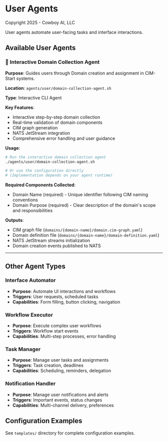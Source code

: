 # User Agents

Copyright 2025 - Cowboy AI, LLC

User agents automate user-facing tasks and interface interactions.

## Available User Agents

### 🌟 Interactive Domain Collection Agent

**Purpose**: Guides users through Domain creation and assignment in CIM-Start systems.

**Location**: `agents/user/domain-collection-agent.sh`

**Type**: Interactive CLI Agent

**Key Features**:
- Interactive step-by-step domain collection
- Real-time validation of domain components
- CIM graph generation
- NATS JetStream integration
- Comprehensive error handling and user guidance

**Usage**:
```bash
# Run the interactive domain collection agent
./agents/user/domain-collection-agent.sh

# Or use the configuration directly
# (Implementation depends on your agent runtime)
```

**Required Components Collected**:
- Domain Name (required) - Unique identifier following CIM naming conventions
- Domain Purpose (required) - Clear description of the domain's scope and responsibilities

**Outputs**:
- CIM graph file (`domains/{domain-name}/domain.cim-graph.yaml`)
- Domain definition file (`domains/{domain-name}/domain-definition.yaml`)
- NATS JetStream streams initialization
- Domain creation events published to NATS

---

## Other Agent Types

### Interface Automator
- **Purpose**: Automate UI interactions and workflows
- **Triggers**: User requests, scheduled tasks
- **Capabilities**: Form filling, button clicking, navigation

### Workflow Executor
- **Purpose**: Execute complex user workflows
- **Triggers**: Workflow start events
- **Capabilities**: Multi-step processes, error handling

### Task Manager
- **Purpose**: Manage user tasks and assignments
- **Triggers**: Task creation, deadlines
- **Capabilities**: Scheduling, reminders, delegation

### Notification Handler
- **Purpose**: Manage user notifications and alerts
- **Triggers**: Important events, status changes
- **Capabilities**: Multi-channel delivery, preferences

## Configuration Examples

See `templates/` directory for complete configuration examples.
